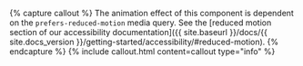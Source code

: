 {% capture callout %} The animation effect of this component is dependent on the `prefers-reduced-motion` media query.
See the [reduced motion section of our accessibility documentation]({{ site.baseurl }}/docs/{{ site.docs_version
}}/getting-started/accessibility/#reduced-motion). {% endcapture %} {% include callout.html content=callout type="info"
%}
